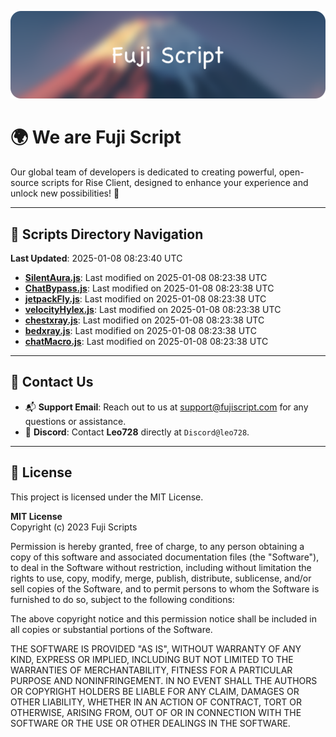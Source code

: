 ![Banner](.github/b.webp)

# 🌍 **We are Fuji Script**

Our global team of developers is dedicated to creating powerful, open-source scripts for Rise Client, designed to enhance your experience and unlock new possibilities! 🌟

---
<!-- SCRIPTS_NAVIGATION_START -->
## 📂 **Scripts Directory Navigation**

**Last Updated**: 2025-01-08 08:23:40 UTC

- **[SilentAura.js](scripts/SilentAura.js)**: Last modified on 2025-01-08 08:23:38 UTC
- **[ChatBypass.js](scripts/ChatBypass.js)**: Last modified on 2025-01-08 08:23:38 UTC
- **[jetpackFly.js](scripts/jetpackFly.js)**: Last modified on 2025-01-08 08:23:38 UTC
- **[velocityHylex.js](scripts/velocityHylex.js)**: Last modified on 2025-01-08 08:23:38 UTC
- **[chestxray.js](scripts/chestxray.js)**: Last modified on 2025-01-08 08:23:38 UTC
- **[bedxray.js](scripts/bedxray.js)**: Last modified on 2025-01-08 08:23:38 UTC
- **[chatMacro.js](scripts/chatMacro.js)**: Last modified on 2025-01-08 08:23:38 UTC

<!-- SCRIPTS_NAVIGATION_END -->

---

## 💬 **Contact Us**  
- 📬 **Support Email**: Reach out to us at [support@fujiscript.com](mailto:support@fujiscript.com) for any questions or assistance.  
- 💬 **Discord**: Contact **Leo728** directly at `Discord@leo728`.

---

## 📜 **License**

This project is licensed under the MIT License.  

**MIT License**  
Copyright (c) 2023 Fuji Scripts  

Permission is hereby granted, free of charge, to any person obtaining a copy of this software and associated documentation files (the "Software"), to deal in the Software without restriction, including without limitation the rights to use, copy, modify, merge, publish, distribute, sublicense, and/or sell copies of the Software, and to permit persons to whom the Software is furnished to do so, subject to the following conditions:  

The above copyright notice and this permission notice shall be included in all copies or substantial portions of the Software.  

THE SOFTWARE IS PROVIDED "AS IS", WITHOUT WARRANTY OF ANY KIND, EXPRESS OR IMPLIED, INCLUDING BUT NOT LIMITED TO THE WARRANTIES OF MERCHANTABILITY, FITNESS FOR A PARTICULAR PURPOSE AND NONINFRINGEMENT. IN NO EVENT SHALL THE AUTHORS OR COPYRIGHT HOLDERS BE LIABLE FOR ANY CLAIM, DAMAGES OR OTHER LIABILITY, WHETHER IN AN ACTION OF CONTRACT, TORT OR OTHERWISE, ARISING FROM, OUT OF OR IN CONNECTION WITH THE SOFTWARE OR THE USE OR OTHER DEALINGS IN THE SOFTWARE.  
